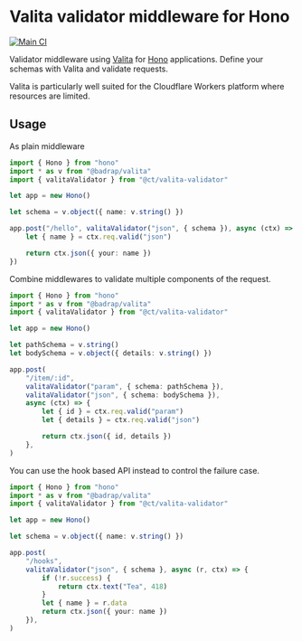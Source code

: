 # Valita validator middleware for Hono

[![Main CI](https://github.com/chrstntdd/hono-valita-validator/actions/workflows/ci.yaml/badge.svg)](https://github.com/chrstntdd/hono-valita-validator/actions/workflows/ci.yaml)

Validator middleware using [Valita](https://github.com/badrap/valita) for [Hono](https://honojs.dev) applications.
Define your schemas with Valita and validate requests.

Valita is particularly well suited for the Cloudflare Workers platform where resources are limited.

## Usage

As plain middleware

```ts
import { Hono } from "hono"
import * as v from "@badrap/valita"
import { valitaValidator } from "@ct/valita-validator"

let app = new Hono()

let schema = v.object({ name: v.string() })

app.post("/hello", valitaValidator("json", { schema }), async (ctx) => {
	let { name } = ctx.req.valid("json")

	return ctx.json({ your: name })
})
```

Combine middlewares to validate multiple components of the request.

```ts
import { Hono } from "hono"
import * as v from "@badrap/valita"
import { valitaValidator } from "@ct/valita-validator"

let app = new Hono()

let pathSchema = v.string()
let bodySchema = v.object({ details: v.string() })

app.post(
	"/item/:id",
	valitaValidator("param", { schema: pathSchema }),
	valitaValidator("json", { schema: bodySchema }),
	async (ctx) => {
		let { id } = ctx.req.valid("param")
		let { details } = ctx.req.valid("json")

		return ctx.json({ id, details })
	},
)
```

You can use the hook based API instead to control the failure case.

```ts
import { Hono } from "hono"
import * as v from "@badrap/valita"
import { valitaValidator } from "@ct/valita-validator"

let app = new Hono()

let schema = v.object({ name: v.string() })

app.post(
	"/hooks",
	valitaValidator("json", { schema }, async (r, ctx) => {
		if (!r.success) {
			return ctx.text("Tea", 418)
		}
		let { name } = r.data
		return ctx.json({ your: name })
	}),
)
```
